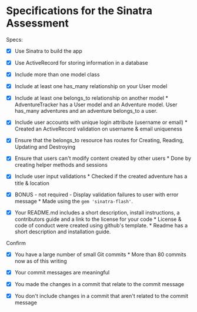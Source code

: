 # Specifications for the Sinatra Assessment

Specs:
- [x] Use Sinatra to build the app
- [x] Use ActiveRecord for storing information in a database

- [x] Include more than one model class 
- [x] Include at least one has_many relationship on your User model 
- [x] Include at least one belongs_to relationship on another model 
        * AdventureTracker has a User model and an Adventure model. User has_many adventures and an adventure belongs_to a user.
- [x] Include user accounts with unique login attribute (username or email)
        * Created an ActiveRecord validation on username & email uniqueness
- [x] Ensure that the belongs_to resource has routes for Creating, Reading, Updating and Destroying
- [x] Ensure that users can't modify content created by other users
        * Done by creating helper methods and sessions
- [x] Include user input validations
        * Checked if the created adventure has a title & location 
- [x] BONUS - not required - Display validation failures to user with error message 
        * Made using the `gem 'sinatra-flash'`.
- [x] Your README.md includes a short description, install instructions, a contributors guide and a link to the license for your code
        * License & code of conduct were created using github's template.
        * Readme has a short description and installation guide. 

Confirm
- [x] You have a large number of small Git commits
        * More than 80 commits now as of this writing
- [x] Your commit messages are meaningful
- [x] You made the changes in a commit that relate to the commit message
- [x] You don't include changes in a commit that aren't related to the commit message

